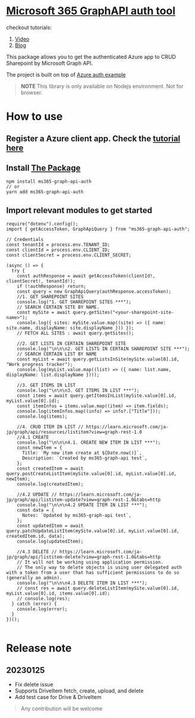 # [Microsoft 365 GraphAPI auth tool](https://www.npmjs.com/package/ms365-graph-api-auth)

checkout tutorials:

1. [Video](https://youtu.be/sXW3G8gtlWs)
2. [Blog](https://hackmd.io/-owYkzYpSAyIOQA9hNHbCQ?edit)

This package allows you to get the authenticated Azure app to CRUD Sharepoint by Microsoft Graph API.

The project is built on top of [Azure auth example](https://github.com/Azure-Samples/ms-identity-javascript-nodejs-console)

> **NOTE**
> This library is only available on Nodejs environment. Not for browser.

# How to use

## Register a Azure client app. Check the [tutorial here](https://youtu.be/sXW3G8gtlWs)

## Install [The Package](https://www.npmjs.com/package/ms365-graph-api-auth)

```
npm install ms365-graph-api-auth
// or
yarn add ms365-graph-api-auth
```

## Import relevant modules to get started

```
require("dotenv").config();
import { getAccessToken, GraphApiQuery } from "ms365-graph-api-auth";

// Credentials
const tenantId = process.env.TENANT_ID;
const clientId = process.env.CLIENT_ID;
const clientSecret = process.env.CLIENT_SECRET;

(async () => {
  try {
    const authResponse = await getAccessToken(clientId!, clientSecret!, tenantId!);
    if (!authResponse) return;
    const query = new GraphApiQuery(authResponse.accessToken);
    //1. GET SHAREPOINT SITES
    console.log("1. GET SHAREPOINT SITES ***");
    // SEARCH CERTAIN SITE BY NAME.
    const mySite = await query.getSites("<your-sharepoint-site-name>");
    console.log({ sites: mySite.value.map((site) => ({ name: site.name, displayName: site.displayName })) });
    // FETCH ALL SITES : await query.getSites();

    //2. GET LISTS IN CERTAIN SHAREPOINT SITE
    console.log("\n\n\n2. GET LISTS IN CERTAIN SHAREPOINT SITE ***");
    // SEARCH CERTAIN LIST BY NAME
    const myList = await query.getListsInSite(mySite.value[0].id, "Work progress tracker");
    console.log(myList.value.map((list) => ({ name: list.name, displayName: list.displayName })));

    //3. GET ITEMS IN LIST
    console.log("\n\n\n3. GET ITEMS IN LIST ***");
    const items = await query.getItemsInList(mySite.value[0].id, myList.value[0].id);
    const itemInfos = items.value.map((item) => item.fields);
    console.log(itemInfos.map((info) => info?.["Title"]));
    console.log(items);

    //4. CRUD ITEM IN LIST // https://learn.microsoft.com/ja-jp/graph/api/resources/listitem?view=graph-rest-1.0
    //4.1 CREATE
    console.log("\n\n\n4.1. CREATE NEW ITEM IN LIST ***");
    const newItem = {
      Title: `My new item create at ${Date.now()}`,
      Description: `Created by ms365-graph-api test`,
    };
    const createdItem = await query.postCreateListItem(mySite.value[0].id, myList.value[0].id, newItem);
    console.log(createdItem);

    //4.2 UPDATE // https://learn.microsoft.com/ja-jp/graph/api/listitem-update?view=graph-rest-1.0&tabs=http
    console.log("\n\n\n4.2 UPDATE ITEM IN LIST ***");
    const data = {
      Notes: `Updated by ms365-graph-api test`,
    };
    const updatedItem = await query.patchUpdateListItem(mySite.value[0].id, myList.value[0].id, createdItem.id, data);
    console.log(updatedItem);

    //4.3 DELETE // https://learn.microsoft.com/ja-jp/graph/api/listitem-delete?view=graph-rest-1.0&tabs=http
    // It will not be working using application permission.
    // The only way to delete objects is using user delegated auth with a token from a user that has sufficient permissions to do so (generally an admin).
    console.log("\n\n\n4.3 DELETE ITEM IN LIST ***");
    // const res = await query.deleteListItem(mySite.value[0].id, myList.value[0].id, items.value[0].id);
    // console.log(res);
  } catch (error) {
    console.log(error);
  }
})();


```

# Release note

## 20230125

- Fix delete issue
- Supports DriveItem fetch, create, upload, and delete
- Add test case for Drive & DriveItem

> Any contribution will be welcome
